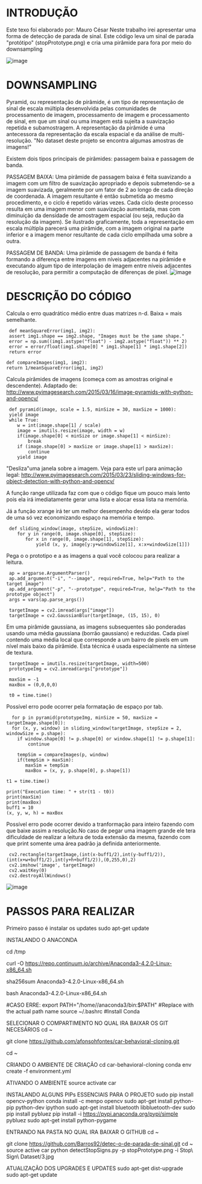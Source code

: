 # INTRODUÇÃO
Este texo foi elaborado por: Mauro César
Neste trabalho irei apresentar uma forma de detecção de parada de sinal.
Este código leva um sinal de parada "protótipo" (stopPrototype.png) e cria uma pirâmide para fora por meio do downsampling

![image](https://user-images.githubusercontent.com/32276018/33354042-9735a860-d48f-11e7-8193-4ba4c08ab322.png)

# DOWNSAMPLING
Pyramid, ou representação de pirâmide, é um tipo de representação de sinal de escala múltipla desenvolvida pelas comunidades de processamento de imagem, processamento de imagem e processamento de sinal, em que um sinal ou uma imagem está sujeita a suavização repetida e subamostragem. A representação da pirâmide é uma antecessora da representação da escala espacial e da análise de multi-resolução.
"No dataset deste projeto se encontra algumas amostras de imagens!"

Existem dois tipos principais de pirâmides: passagem baixa e passagem de banda.

PASSAGEM BAIXA: Uma pirâmide de passagem baixa é feita suavizando a imagem com um filtro de suavização apropriado e depois submetendo-se a imagem suavizada, geralmente por um fator de 2 ao longo de cada direção de coordenada. A imagem resultante é então submetida ao mesmo procedimento, e o ciclo é repetido várias vezes. Cada ciclo deste processo resulta em uma imagem menor com suavização aumentada, mas com diminuição da densidade de amostragem espacial (ou seja, redução da resolução da imagem). Se ilustrado graficamente, toda a representação em escala múltipla parecerá uma pirâmide, com a imagem original na parte inferior e a imagem menor resultante de cada ciclo empilhada uma sobre a outra.

PASSAGEM DE BANDA: Uma pirâmide de passagem de banda é feita formando a diferença entre imagens em níveis adjacentes na pirâmide e executando algum tipo de interpolação de imagem entre níveis adjacentes de resolução, para permitir a computação de diferenças de pixel. 
![image](https://user-images.githubusercontent.com/32276018/33355113-d60eec36-d494-11e7-8a2b-d9b62f85eb45.png)

# DESCRIÇÃO DO CÓDIGO

 
Calcula o erro quadrático médio entre duas matrizes n-d. Baixa = mais semelhante.

     def meanSquareError(img1, img2):
     assert img1.shape == img2.shape, "Images must be the same shape."
     error = np.sum((img1.astype("float") - img2.astype("float")) ** 2)
     error = error/float(img1.shape[0] * img1.shape[1] * img1.shape[2])
     return error

    def compareImages(img1, img2):
    return 1/meanSquareError(img1, img2)



 Calcula pirâmides de imagens (começa com as amostras original e descendente).
 Adaptado de:
 http://www.pyimagesearch.com/2015/03/16/image-pyramids-with-python-and-opencv/

     def pyramid(image, scale = 1.5, minSize = 30, maxSize = 1000):
     yield image
     while True:
        w = int(image.shape[1] / scale)
        image = imutils.resize(image, width = w)
        if(image.shape[0] < minSize or image.shape[1] < minSize):
            break
        if (image.shape[0] > maxSize or image.shape[1] > maxSize):
            continue
        yield image


 "Desliza"uma janela sobre a imagem. Veja para este url para animação legal:
 http://www.pyimagesearch.com/2015/03/23/sliding-windows-for-object-detection-with-python-and-opencv/
 
 A funçâo range utilizada faz com que o código fique um pouco mais lento pois ela irá imediatamente gerar uma lista  e alocar essa lista na memória.
 
 Já a função xrange irá ter um melhor desempenho devido ela gerar todos de uma só vez economizando espaço na memória e tempo.

     def sliding_window(image, stepSize, windowSize):
        for y in range(0, image.shape[0], stepSize):
           for x in range(0, image.shape[1], stepSize):
               yield (x, y, image[y:y+windowSize[1], x:x+windowSize[1]])

 Pega o o prototipo e a as imagens a qual você colocou para realizar a leitura.
 
     ap = argparse.ArgumentParser()
     ap.add_argument("-i", "--image", required=True, help="Path to the target image")
     ap.add_argument("-p", "--prototype", required=True, help="Path to the prototype object")
     args = vars(ap.parse_args())

     targetImage = cv2.imread(args["image"])
     targetImage = cv2.GaussianBlur(targetImage, (15, 15), 0)
 
 Em uma pirâmide gaussiana, as imagens subsequentes são ponderadas usando uma média gaussiana (borrão gaussiano) e reduzidas. Cada pixel contendo uma média local que corresponde a um bairro de pixels em um nível mais baixo da pirâmide. Esta técnica é usada especialmente na síntese de textura.

     targetImage = imutils.resize(targetImage, width=500)
     prototypeImg = cv2.imread(args["prototype"])

     maxSim = -1
     maxBox = (0,0,0,0)

     t0 = time.time()

Possível erro pode ocorrer pela formatação de espaço por tab.

      for p in pyramid(prototypeImg, minSize = 50, maxSize = targetImage.shape[0]):
      for (x, y, window) in sliding_window(targetImage, stepSize = 2, windowSize = p.shape):
        if window.shape[0] != p.shape[0] or window.shape[1] != p.shape[1]:
            continue

        tempSim = compareImages(p, window)
        if(tempSim > maxSim):
           maxSim = tempSim
           maxBox = (x, y, p.shape[0], p.shape[1])

    t1 = time.time()

    print("Execution time: " + str(t1 - t0))
    print(maxSim)
    print(maxBox)
    buff1 = 10
    (x, y, w, h) = maxBox
 
 Possível erro pode ocorrer devido a tranformação para inteiro fazendo com que baixe assim a resolução.No caso de pegar uma imagem grande ele tera dificuldade de realizar a leitura de toda extensão da mesma, fazendo com que print somente uma área padrão ja definida anteriormente.

     cv2.rectangle(targetImage,(int(x-buff1/2),int(y-buff1/2)),(int(x+w+buff1/2),int(y+h+buff1/2)),(0,255,0),2)
     cv2.imshow('image', targetImage)
     cv2.waitKey(0)
     cv2.destroyAllWindows()
![image](https://user-images.githubusercontent.com/32276018/33354906-e3cd6268-d493-11e7-889c-c98dd0b6a6e3.png)


# PASSOS PARA REALIZAR

Primeiro passo é instalar os updates
sudo apt-get update

INSTALANDO O ANACONDA

cd /tmp

curl -O https://repo.continuum.io/archive/Anaconda3-4.2.0-Linux-x86_64.sh

sha256sum Anaconda3-4.2.0-Linux-x86_64.sh

bash Anaconda3-4.2.0-Linux-x86_64.sh

#CASO ERRE:
export PATH="/home/<user>/anaconda3/bin:$PATH" #Replace <user> with the actual path name
source ~/.bashrc
#Install Conda
 
 
SELECIONAR O COMPARTIMENTO NO QUAL IRA BAIXAR OS GIT NECESÁRIOS 
cd ~

git clone https://github.com/afonsohfontes/car-behavioral-cloning.git

cd ~

CRIANDO O AMBIENTE DE CRIAÇÃO
cd car-behavioral-cloning
conda env create -f environment.yml

ATIVANDO O AMBIENTE
source activate car

INSTALANDO ALGUNS PIPs ESSENCIAIS PARA O PROJETO
sudo pip install opencv-python
conda install -c menpo opencv 
sudo apt-get install python-pip python-dev ipython
sudo apt-get install bluetooth libbluetooth-dev
sudo pip install pybluez
pip install -i https://pypi.anaconda.org/pypi/simple pybluez
sudo apt-get install python-pygame
 
 ENTRANDO NA PASTA NO QUAL IRA BAIXAR O GITHUB
cd ~

git clone https://github.com/Barros92/detec-o-de-parada-de-sinal.git
cd ~
source active car
 python detectStopSigns.py -p stopPrototype.png -i Stop\ Sign\ Dataset/3.jpg

ATUALIZAÇÃO DOS UPGRADES E UPDATES
sudo apt-get dist-upgrade
sudo apt-get update
 



